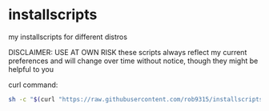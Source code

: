 # installscripts
my installscripts for different distros

DISCLAIMER: USE AT OWN RISK
these scripts always reflect my current preferences and will change over time without notice, though they might be helpful to you



curl command: 
```sh
sh -c "$(curl "https://raw.githubusercontent.com/rob9315/installscripts/master/ezauto.sh")"
```
